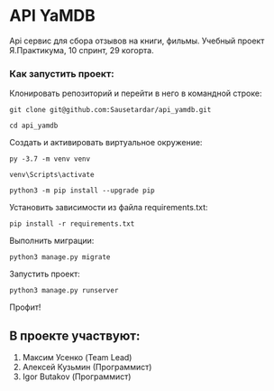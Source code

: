 # API YaMDB

Api сервис для сбора отзывов на книги, фильмы.
Учебный проект Я.Практикума, 10 спринт, 29 когорта.

### Как запустить проект:

Клонировать репозиторий и перейти в него в командной строке:

```
git clone git@github.com:Sausetardar/api_yamdb.git
```

```
cd api_yamdb
```

Создать и активировать виртуальное окружение:

```
py -3.7 -m venv venv
```

```
venv\Scripts\activate
```

```
python3 -m pip install --upgrade pip
```

Установить зависимости из файла requirements.txt:

```
pip install -r requirements.txt
```

Выполнить миграции:

```
python3 manage.py migrate
```

Запустить проект:

```
python3 manage.py runserver
```

Профит!

## В проекте участвуют:
1. Максим Усенко (Team Lead)
2. Алексей Кузьмин (Программист)
3. Igor Butakov (Программист)
